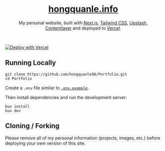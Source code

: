 <div align="center">
    <a href="https://hongquanle.info"><h1 align="center">hongquanle.info</h1></a>

My personal website, built with [Next.js](https://nextjs.org/), [Tailwind CSS](https://tailwindcss.com/), [Upstash](https://upstash.com/), [Contentlayer](https://www.contentlayer.dev/) and deployed to [Vercel](https://vercel.com/).

</div>

<br/>

[![Deploy with Vercel](https://vercel.com/button)]()

## Running Locally

```sh-session
git clone https://github.com/hongquanle98/Portfolio.git
cd Portfolio
```

Create a `.env` file similar to [`.env.example`](https://github.com/hongquanle98/Portfolio/blob/main/.env.example).

Then install dependencies and run the development server:

```sh-session
bun install
bun dev
```

## Cloning / Forking

Please remove all of my personal information (projects, images, etc.) before deploying your own version of this site.
